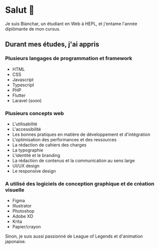 # Salut 👋
Je suis Blanchar, un étudiant en Web à HEPL, et j'entame l'année diplômante de mon cursus.

## Durant mes études, j'ai appris

### Plusieurs langages de programmation et framework
- HTML
- CSS
- Javascript
- Typescript
- PHP
- Flutter
- Laravel (soon)

### Plusieurs concepts web
- L'utilisabilité
- L'accessibilité
- Les bonnes pratiques en matière de développement et d'intégration
- L'optimisation des performances et des ressources
- La rédaction de cahiers des charges
- La typographie
- L'identité et le branding
- La rédaction de contenus et la communication au sens large
- UI/UX design
- Le responsive design

### A utilisé des logiciels de conception graphique et de création visuelle
- Figma
- Illustrator
- Photoshop
- Adobe XD
- Krita
- Papier/crayon

Sinon, je suis aussi passionné de League of Legends et d'animation japonaise.
